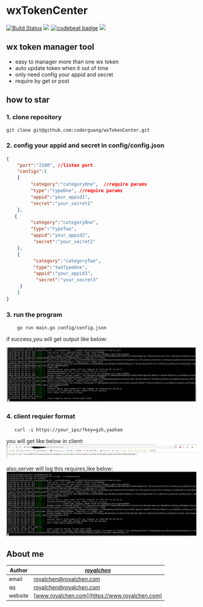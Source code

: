 wxTokenCenter
===

[![Build Status](https://travis-ci.org/coderguang/wxTokenCenter.svg?branch=master)](https://travis-ci.org/coderguang/wxTokenCenter)
![](https://img.shields.io/badge/language-golang-orange.svg)
[![codebeat badge](https://codebeat.co/badges/a4d5f264-4add-4c65-b855-6a5b474da06e)](https://codebeat.co/projects/github-com-coderguang-wxtokencenter-master)
[![](https://img.shields.io/badge/wp-@royalchen-blue.svg)](https://www.royalchen.com)

## wx token manager tool
 * easy to manager more than one wx token
 * auto update token when it out of time
 * only need config your appid and secret
 * require by get or post
 

## how to star
### 1. clone repository 
```shell
git clone git@github.com:coderguang/wxTokenCenter.git
```

### 2. config your appid and secret in config/config.json
```json
{
    "port":"2100", //listen port
    "configs":[
    {
         "category":"categoryOne",  //require params
         "type":"typeOne", //require params
         "appid":"your_appid1",
         "secret":"your_secret1"
    },
   {
         "category":"categoryOne",
         "type":"typeTwo",
         "appid":"your_appid2",
          "secret":"your_secret2"
    },
    {
          "category":"categoryTwo",
          "type":"twoTypeOne",
          "appid":"your_appid3",
           "secret":"your_secret3"
     }
    ]
}
```

### 3. run the program
```shell
    go run main.go config/config.json
```
   if success,you will get output like below:
   
   ![init](https://github.com/coderguang/img/blob/master/wxTokenCenter/init.png)
    
### 4. client requier format
```shell
   curl -i https://your_ips/?key=gzh,yaohao
```
   you will get like below in client:
  ![require](https://github.com/coderguang/img/blob/master/wxTokenCenter/require.png)
  
   also,server will log this requires,like below:
   ![require_ok](https://github.com/coderguang/img/blob/master/wxTokenCenter/require_ok.png)
  
   ## About me

**Author** | _[royalchen](https://www.royalchen.com)_
---------- | -----------------
email  | royalchen@royalchen.com
qq  | royalchen@royalchen.com
website | [www.royalchen.com](https://www.royalchen.com)

